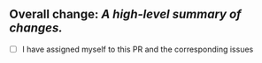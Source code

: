 **Overall change:**
_A high-level summary of changes._
---

- [ ] I have assigned myself to this PR and the corresponding issues
